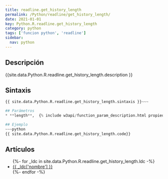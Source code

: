 ```yaml
---
title: readline.get_history_length
permalink: /Python/readline/get_history_length/
date: 2021-01-01
key: Python.R.readline.get_history_length
category: python
tags: ['funcion python', 'readline']
sidebar: 
  nav: python
---
```


## Descripción
{{site.data.Python.R.readline.get_history_length.description }}

## Sintaxis
~~~python
{{ site.data.Python.R.readline.get_history_length.sintaxis }}~~~

## Parámetros
* **length**,  {% include w3api/function_param_description.html propiedad=site.data.Python.R.readline.get_history_length valor="length" %}

## Ejemplo
~~~python
{{ site.data.Python.R.readline.get_history_length.code}}
~~~

## Artículos
<ul>
{%- for _ldc in site.data.Python.R.readline.get_history_length.ldc -%}
   <li>
       <a href="{{_ldc['url'] }}">{{ _ldc['nombre'] }}</a>
   </li>
{%- endfor -%}
</ul>
